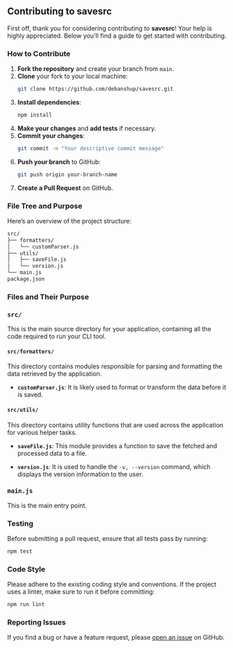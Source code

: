## Contributing to savesrc

First off, thank you for considering contributing to **savesrc**! Your help is highly appreciated. Below you'll find a guide to get started with contributing.

### How to Contribute

1. **Fork the repository** and create your branch from `main`.
2. **Clone** your fork to your local machine:
    ```bash
    git clone https://github.com/debanshup/savesrc.git
    ```
3. **Install dependencies**:
    ```bash
    npm install
    ```
4. **Make your changes** and **add tests** if necessary.
5. **Commit your changes**:
    ```bash
    git commit -m "Your descriptive commit message"
    ```
6. **Push your branch** to GitHub:
    ```bash
    git push origin your-branch-name
    ```
7. **Create a Pull Request** on GitHub.

### File Tree and Purpose

Here’s an overview of the project structure:

```bash
src/
├── formatters/
│   └── customParser.js
├── utils/
│   ├── saveFile.js
│   └── version.js
└── main.js
package.json
```

### Files and Their Purpose

### `src/`

This is the main source directory for your application, containing all the code required to run your CLI tool.

#### `src/formatters/`

This directory contains modules responsible for parsing and formatting the data retrieved by the application.

-   **`customParser.js`**:
    It is likely used to format or transform the data before it is saved.

#### `src/utils/`

This directory contains utility functions that are used across the application for various helper tasks.

-   **`saveFile.js`**:
    This module provides a function to save the fetched and processed data to a file.

-   **`version.js`**:
    It is used to handle the `-v, --version` command, which displays the version information to the user.

### `main.js`

This is the main entry point.

### Testing

Before submitting a pull request, ensure that all tests pass by running:

```bash
npm test
```

### Code Style

Please adhere to the existing coding style and conventions. If the project uses a linter, make sure to run it before committing:

```bash
npm run lint
```

### Reporting Issues

If you find a bug or have a feature request, please [open an issue](https://github.com/debanshup/savesrc/issues) on GitHub.
